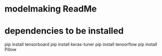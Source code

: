 # modelmaking ReadMe
# dependencies to be installed 
 pip install tensorboard
 pip install keras-tuner
 pip install tensorflow
 pip install Pillow
